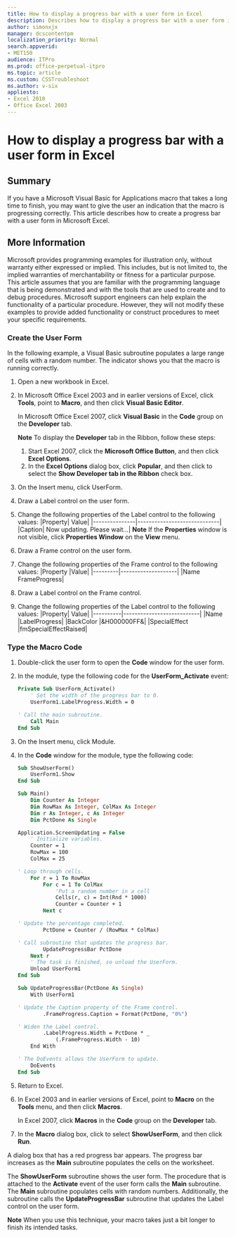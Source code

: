 ```yaml
---
title: How to display a progress bar with a user form in Excel
description: Describes how to display a progress bar with a user form in Excel.
author: simonxjx
manager: dcscontentpm
localization_priority: Normal
search.appverid: 
- MET150
audience: ITPro
ms.prod: office-perpetual-itpro
ms.topic: article
ms.custom: CSSTroubleshoot
ms.author: v-six
appliesto:
- Excel 2010
- Office Excel 2003
---
```


# How to display a progress bar with a user form in Excel

## Summary

If you have a Microsoft Visual Basic for Applications macro that takes a long time to finish, you may want to give the user an indication that the macro is progressing correctly. This article describes how to create a progress bar with a user form in Microsoft Excel.

## More Information

Microsoft provides programming examples for illustration only, without warranty either expressed or implied. This includes, but is not limited to, the implied warranties of merchantability or fitness for a particular purpose. This article assumes that you are familiar with the programming language that is being demonstrated and with the tools that are used to create and to debug procedures. Microsoft support engineers can help explain the functionality of a particular procedure. However, they will not modify these examples to provide added functionality or construct procedures to meet your specific requirements.

### Create the User Form

In the following example, a Visual Basic subroutine populates a large range of cells with a random number. The indicator shows you that the macro is running correctly.

1. Open a new workbook in Excel.   
2. In Microsoft Office Excel 2003 and in earlier versions of Excel, click **Tools**, point to **Macro**, and then click **Visual Basic Editor**.

    In Microsoft Office Excel 2007, click **Visual Basic** in the **Code** group on the **Developer** tab. 
    
    **Note** To display the **Developer** tab in the Ribbon, follow these steps:
      1. Start Excel 2007, click the **Microsoft Office Button**, and then click **Excel Options**.    
      2. In the **Excel Options** dialog box, click **Popular**, and then click to select the **Show Developer tab in the Ribbon** check box.   
   
3. On the Insert menu, click UserForm.   
4. Draw a Label control on the user form.   
5. Change the following properties of the Label control to the following values:
     |Property| Value|
     |---------------|-----------------------------|
     |Caption| Now updating. Please wait...|
     **Note** If the **Properties** window is not visible, click **Properties Window** on the **View** menu.   
6. Draw a Frame control on the user form.   
7. Change the following properties of the Frame control to the following values: 
     |Property |Value|
     |---------|--------------------|
     |Name FrameProgress|

8. Draw a Label control on the Frame control.

9. Change the following properties of the Label control to the following values:
     |Property| Value|
     |----------|---------------------------|
     |Name |LabelProgress|
     |BackColor |&H000000FF&|
     |SpecialEffect |fmSpecialEffectRaised|

### Type the Macro Code

1. Double-click the user form to open the **Code** window for the user form.   
2. In the module, type the following code for the **UserForm_Activate** event:
    ```vb
    Private Sub UserForm_Activate()
        ' Set the width of the progress bar to 0.
        UserForm1.LabelProgress.Width = 0
    
    ' Call the main subroutine.
        Call Main
    End Sub
    
    ```

3. On the Insert menu, click Module.

4. In the **Code** window for the module, type the following code:
    ```vb
    Sub ShowUserForm()
        UserForm1.Show
    End Sub
    
    Sub Main()
        Dim Counter As Integer
        Dim RowMax As Integer, ColMax As Integer
        Dim r As Integer, c As Integer
        Dim PctDone As Single
    
    Application.ScreenUpdating = False
        ' Initialize variables.
        Counter = 1
        RowMax = 100
        ColMax = 25
    
    ' Loop through cells.
        For r = 1 To RowMax
            For c = 1 To ColMax
                'Put a random number in a cell
                Cells(r, c) = Int(Rnd * 1000)
                Counter = Counter + 1
            Next c
    
    ' Update the percentage completed.
            PctDone = Counter / (RowMax * ColMax)
    
    ' Call subroutine that updates the progress bar.
            UpdateProgressBar PctDone
        Next r
        ' The task is finished, so unload the UserForm.
        Unload UserForm1
    End Sub
    
    Sub UpdateProgressBar(PctDone As Single)
        With UserForm1
    
    ' Update the Caption property of the Frame control.
            .FrameProgress.Caption = Format(PctDone, "0%")
    
    ' Widen the Label control.
            .LabelProgress.Width = PctDone * _
                (.FrameProgress.Width - 10)
        End With
    
    ' The DoEvents allows the UserForm to update.
        DoEvents
    End Sub
    
    ```

5. Return to Excel.

6. In Excel 2003 and in earlier versions of Excel, point to **Macro** on the **Tools** menu, and then click **Macros**.

    In Excel 2007, click **Macros** in the **Code** group on the **Developer** tab.   
7. In the **Macro** dialog box, click to select **ShowUserForm**, and then click **Run**.   

A dialog box that has a red progress bar appears. The progress bar increases as the **Main** subroutine populates the cells on the worksheet.

The **ShowUserForm** subroutine shows the user form. The procedure that is attached to the **Activate** event of the user form calls the **Main** subroutine. The **Main** subroutine populates cells with random numbers. Additionally, the subroutine calls the **UpdateProgressBar** subroutine that updates the Label control on the user form.

**Note** When you use this technique, your macro takes just a bit longer to finish its intended tasks.
